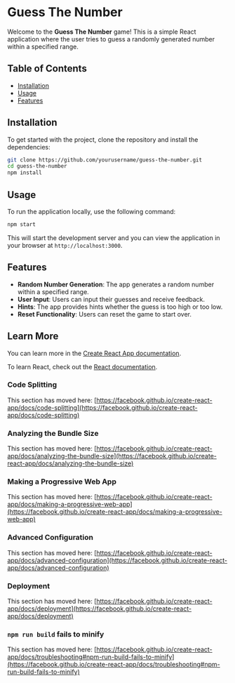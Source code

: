# Guess The Number

Welcome to the **Guess The Number** game! This is a simple React application where the user tries to guess a randomly generated number within a specified range.

## Table of Contents

- [Installation](#installation)
- [Usage](#usage)
- [Features](#features)


## Installation

To get started with the project, clone the repository and install the dependencies:

```bash
git clone https://github.com/yourusername/guess-the-number.git
cd guess-the-number
npm install
```

## Usage

To run the application locally, use the following command:

```bash
npm start
```

This will start the development server and you can view the application in your browser at `http://localhost:3000`.

## Features

- **Random Number Generation**: The app generates a random number within a specified range.
- **User Input**: Users can input their guesses and receive feedback.
- **Hints**: The app provides hints whether the guess is too high or too low.
- **Reset Functionality**: Users can reset the game to start over.

## Learn More

You can learn more in the [Create React App documentation](https://facebook.github.io/create-react-app/docs/getting-started).

To learn React, check out the [React documentation](https://reactjs.org/).

### Code Splitting

This section has moved here: [https://facebook.github.io/create-react-app/docs/code-splitting](https://facebook.github.io/create-react-app/docs/code-splitting)

### Analyzing the Bundle Size

This section has moved here: [https://facebook.github.io/create-react-app/docs/analyzing-the-bundle-size](https://facebook.github.io/create-react-app/docs/analyzing-the-bundle-size)

### Making a Progressive Web App

This section has moved here: [https://facebook.github.io/create-react-app/docs/making-a-progressive-web-app](https://facebook.github.io/create-react-app/docs/making-a-progressive-web-app)

### Advanced Configuration

This section has moved here: [https://facebook.github.io/create-react-app/docs/advanced-configuration](https://facebook.github.io/create-react-app/docs/advanced-configuration)

### Deployment

This section has moved here: [https://facebook.github.io/create-react-app/docs/deployment](https://facebook.github.io/create-react-app/docs/deployment)

### `npm run build` fails to minify

This section has moved here: [https://facebook.github.io/create-react-app/docs/troubleshooting#npm-run-build-fails-to-minify](https://facebook.github.io/create-react-app/docs/troubleshooting#npm-run-build-fails-to-minify)
